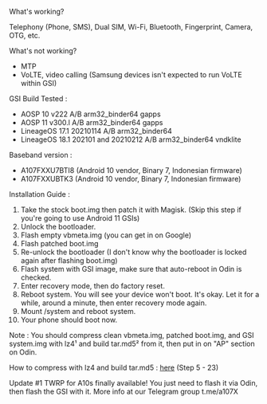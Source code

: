 What's working?

Telephony (Phone, SMS), Dual SIM, Wi-Fi, Bluetooth, Fingerprint, Camera, OTG, etc.

What's not working?
* MTP
* VoLTE, video calling (Samsung devices isn't expected to run VoLTE within GSI)

GSI Build Tested : 
* AOSP 10 v222 A/B arm32_binder64 gapps
* AOSP 11 v300.l A/B arm32_binder64 gapps
* LineageOS 17.1 20210114 A/B arm32_binder64
* LineageOS 18.1 202101 and 20210212 A/B arm32_binder64 vndklite

Baseband version : 
* A107FXXU7BTI8 (Android 10 vendor, Binary 7, Indonesian firmware)
* A107FXXUBTK3 (Android 10 vendor, Binary 7, Indonesian firmware)

Installation Guide : 
1. Take the stock boot.img then patch it with Magisk. (Skip this step if you're going to use Android 11 GSIs)
2. Unlock the bootloader.
3. Flash empty vbmeta.img (you can get in on Google)
4. Flash patched boot.img
5. Re-unlock the bootloader (I don't know why the bootloader is locked again after flashing boot.img)
6. Flash system with GSI image, make sure that auto-reboot in Odin is checked.
7. Enter recovery mode, then do factory reset.
8. Reboot system. You will see your device won't boot. It's okay. Let it for a while, around a minute, then enter recovery mode again.
9. Mount /system and reboot system.
10. Your phone should boot now.

Note : You should compress clean vbmeta.img, patched boot.img, and GSI system.img with lz4¹ and build tar.md5² from it, then put in on "AP" section on Odin.

How to compress with lz4 and build tar.md5 : [here](https://forum.xda-developers.com/t/guide-custom-how-to-install-custom-rom-using-odin-without-twrp-phh-lineageos.4114435/)
(Step 5 - 23)

Update #1
TWRP for A10s finally available! You just need to flash it via Odin, then flash the GSI with it. More info at our Telegram group t.me/a107X